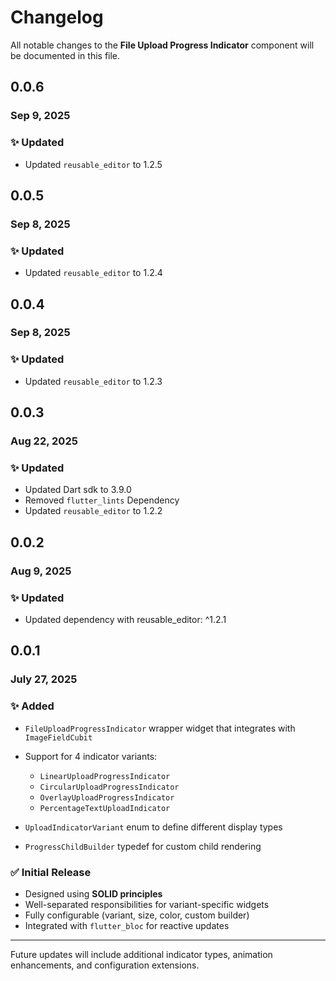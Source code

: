 # Changelog

All notable changes to the **File Upload Progress Indicator** component will be documented in this file.

## 0.0.6

### Sep 9, 2025

### ✨ Updated

- Updated `reusable_editor` to 1.2.5

## 0.0.5

### Sep 8, 2025

### ✨ Updated

- Updated `reusable_editor` to 1.2.4

## 0.0.4

### Sep 8, 2025

### ✨ Updated

- Updated `reusable_editor` to 1.2.3

## 0.0.3

### Aug 22, 2025

### ✨ Updated

- Updated Dart sdk to 3.9.0
- Removed `flutter_lints` Dependency
- Updated `reusable_editor` to 1.2.2

## 0.0.2

### Aug 9, 2025

### ✨ Updated

* Updated dependency with reusable_editor: ^1.2.1

## 0.0.1

### July 27, 2025

### ✨ Added

* `FileUploadProgressIndicator` wrapper widget that integrates with `ImageFieldCubit`
* Support for 4 indicator variants:

    * `LinearUploadProgressIndicator`
    * `CircularUploadProgressIndicator`
    * `OverlayUploadProgressIndicator`
    * `PercentageTextUploadIndicator`
* `UploadIndicatorVariant` enum to define different display types
* `ProgressChildBuilder` typedef for custom child rendering

### ✅ Initial Release

* Designed using **SOLID principles**
* Well-separated responsibilities for variant-specific widgets
* Fully configurable (variant, size, color, custom builder)
* Integrated with `flutter_bloc` for reactive updates

---

Future updates will include additional indicator types, animation enhancements, and configuration extensions.
